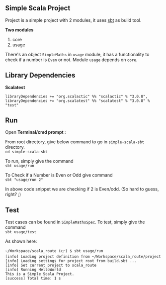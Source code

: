 ## Simple Scala Project

Project is a simple project with 2 modules, it uses [sbt](https://www.scala-sbt.org/1.x/docs/sbt-by-example.html) as build tool.
  
**Two modules**  
 1. core  
 2. usage  

There's an object `SimpleMaths` in `usage` module, it has a functionality to check if a number is `Even` or not.
Module `usage` depends on `core`.
  
## Library Dependencies  
  
 **Scalatest**  
```
libraryDependencies += "org.scalactic" %% "scalactic" % "3.0.8",    
libraryDependencies += "org.scalatest" %% "scalatest" % "3.0.8" % "test"  
```  
  
## Run  
Open **Terminal/cmd prompt** :  
  
From root directory, give below command to go in `simple-scala-sbt` directory.  
`cd simple-scala-sbt`
  
To run, simply give the command  
`sbt usage/run`
  
To Check if a Number is Even or Odd give command  
`sbt "usage/run 2" ` 
  
In above code snippet we are checking if 2 is Even/odd. (So hard to guess, right? ;)   
  

## Test  
Test cases can be found in `SimpleMathsSpec`. To test, simply give the command  
`sbt usage/test` 
  
As shown here:
```  
~/Workspace/scala_route (👉) $ sbt usage/run  
[info] Loading project definition from ~/Workspace/scala_route/project  
[info] Loading settings for project root from build.sbt ...  
[info] Set current project to scala_route  
[info] Running HelloWorld  
This is a Simple Scala Project.  
[success] Total time: 1 s  
```